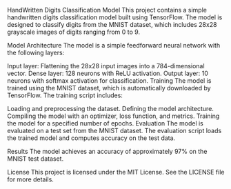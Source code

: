 HandWritten Digits Classification Model
This project contains a simple handwritten digits classification model built using TensorFlow. The model is designed to classify digits from the MNIST dataset, which includes 28x28 grayscale images of digits ranging from 0 to 9.

Model Architecture
The model is a simple feedforward neural network with the following layers:

Input layer: Flattening the 28x28 input images into a 784-dimensional vector.
Dense layer: 128 neurons with ReLU activation.
Output layer: 10 neurons with softmax activation for classification.
Training
The model is trained using the MNIST dataset, which is automatically downloaded by TensorFlow. The training script includes:

Loading and preprocessing the dataset.
Defining the model architecture.
Compiling the model with an optimizer, loss function, and metrics.
Training the model for a specified number of epochs.
Evaluation
The model is evaluated on a test set from the MNIST dataset. The evaluation script loads the trained model and computes accuracy on the test data.

Results
The model achieves an accuracy of approximately 97% on the MNIST test dataset.

License
This project is licensed under the MIT License. See the LICENSE file for more details.

